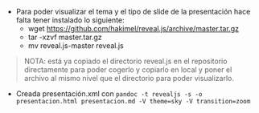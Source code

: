 + Para poder visualizar el tema y el tipo de slide de la presentación hace falta tener instalado lo siguiente:  
  + wget https://github.com/hakimel/reveal.js/archive/master.tar.gz
  + tar -xzvf master.tar.gz
  + mv reveal.js-master reveal.js
> NOTA: está ya copiado el directorio reveal.js en el repositorio directamente para poder cogerlo y copiarlo en local y poner el archivo al mismo nivel que el directorio para poder visualizarlo.

+ Creada presentación.xml con `pandoc -t revealjs -s -o presentacion.html presentacion.md -V theme=sky -V transition=zoom`
